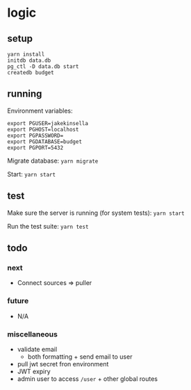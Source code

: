 # logic

## setup
`yarn install`  
`initdb data.db`  
`pg_ctl -D data.db start`  
`createdb budget`  

## running

Environment variables:
```
export PGUSER=jakekinsella
export PGHOST=localhost
export PGPASSWORD=
export PGDATABASE=budget
export PGPORT=5432
```

Migrate database:
`yarn migrate`

Start:
`yarn start`

## test
Make sure the server is running (for system tests):
`yarn start`

Run the test suite:
`yarn test`

## todo

### next
 - Connect sources => puller

### future
 - N/A

### miscellaneous
 - validate email
   - both formatting + send email to user
 - pull jwt secret fron environment
 - JWT expiry
 - admin user to access `/user` + other global routes
